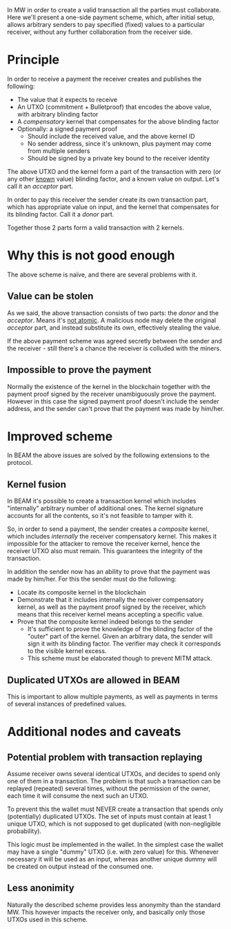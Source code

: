 In MW in order to create a valid transaction all the parties must collaborate. Here we'll present a one-side payment scheme, which, after initial setup, allows arbitrary senders to pay specified (fixed) values to a particular receiver, without any further collaboration from the receiver side.

# Principle

In order to receive a payment the receiver creates and publishes the following:
* The value that it expects to receive
* An UTXO (commitment + Bulletproof) that encodes the above value, with arbitrary blinding factor
* A *compensatory* kernel that compensates for the above blinding factor
* Optionally: a signed payment proof
   * Should include the received value, and the above kernel ID
   * No sender address, since it's unknown, plus payment may come from multiple senders
   * Should be signed by a private key bound to the receiver identity

The above UTXO and the kernel form a part of the transaction with zero (or any other <u>known</u> value) blinding factor, and a known value on output. Let's call it an *acceptor* part.

In order to pay this receiver the sender create its own transaction part, which has appropriate value on input, and the kernel that compensates for its blinding factor. Call it a *donor* part.

Together those 2 parts form a valid transaction with 2 kernels.

# Why this is not good enough

The above scheme is naïve, and there are several problems with it.

## Value can be stolen

As we said, the above transaction consists of two parts: the *donor* and the *acceptor*. Means it's <u>not atomic</u>. A malicious node may delete the original *acceptor* part, and instead substitute its own, effectively stealing the value.

If the above payment scheme was agreed secretly between the sender and the receiver - still there's a chance the receiver is colluded with the miners.

## Impossible to prove the payment

Normally the existence of the kernel in the blockchain together with the payment proof signed by the receiver unambiguously prove the payment. However in this case the signed payment proof doesn't include the sender address, and the sender can't prove that the payment was made by him/her.

# Improved scheme

In BEAM the above issues are solved by the following extensions to the protocol.

## Kernel fusion

In BEAM it's possible to create a transaction kernel which includes "internally" arbitrary number of additional ones. The kernel signature accounts for all the contents, so it's not feasible to tamper with it.

So, in order to send a payment, the sender creates a *composite* kernel, which includes *internally* the receiver compensatory kernel. This makes it impossible for the attacker to remove the receiver kernel, hence the receiver UTXO also must remain. This guarantees the integrity of the transaction.

In addition the sender now has an ability to prove that the payment was made by him/her. For this the sender must do the following:
* Locate its composite kernel in the blockchain
* Demonstrate that it includes internally the receiver compensatory kernel, as well as the payment proof signed by the receiver, which means that this receiver kernel means accepting a specific value.
* Prove that the composite kernel indeed belongs to the sender
   * It's sufficient to prove the knowledge of the blinding factor of the "outer" part of the kernel. Given an arbitrary data, the sender will sign it with its blinding factor. The verifier may check it corresponds to the visible kernel excess.
   * This scheme must be elaborated though to prevent MITM attack.

## Duplicated UTXOs are allowed in BEAM

This is important to allow multiple payments, as well as payments in terms of several instances of predefined values.

# Additional nodes and caveats

## Potential problem with transaction replaying

Assume receiver owns several identical UTXOs, and decides to spend only one of them in a transaction.
The problem is that such a transaction can be replayed (repeated) several times, without the permission of the owner, each time it will consume the next such an UTXO.

To prevent this the wallet must NEVER create a transaction that spends only (potentially) duplicated UTXOs. The set of inputs must contain at least 1 unique UTXO, which is not supposed to get duplicated (with non-negligible probability).

This logic must be implemented in the wallet. In the simplest case the wallet may have a single "dummy" UTXO (i.e. with zero value) for this. Whenever necessary it will be used as an input, whereas another unique dummy will be created on output instead of the consumed one.

## Less anonimity

Naturally the described scheme provides less anonymity than the standard MW. This however impacts the receiver only, and basically only those UTXOs used in this scheme.
